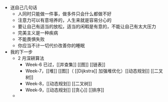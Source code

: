 - 送自己几句话
	- 人同时只能做一件事，做多件只会什么都做不好
	- 注意力可以有意培养的，人生来就是容易分心的
	- 要让自己有适当的放松，适当的闲暇是有意的，不能让自己有太大压力
	- 完美主义是一种疾病
	- 不能畏惧失败
	- 你应当不计一切代价改善你的睡眠
- 我的下一步
	- 2 月深耕算法
		- Week-6 已过，[[并查集]] [[图]] [[链表]]
		- Week-7，[[堆]] [[图]]（ [[Dijkstra]] 加强堆优化）[[动态规划]] [[二叉树]]
		- Week-8，[[动态规划]] [[二叉树]]
		- Week-9，[[动态规划]] [[贪心]] [[排序]]
	-